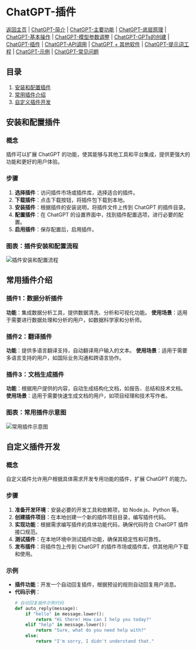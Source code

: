 # ChatGPT-插件

[返回主页](../README.md) | [ChatGPT-简介](ChatGPT-Introduction.md) | [ChatGPT-主要功能](ChatGPT-Key%20Features.md) | [ChatGPT-底层原理](ChatGPT-Underlying%20Principles.md) | [ChatGPT-基本操作](ChatGPT-Basic%20Operations.md) | [ChatGPT-模型参数调整](ChatGPT-Model%20Parameter%20Adjustment.md) | [ChatGPT-GPTs的创建](ChatGPT-Creating%20GPTs.md) | [ChatGPT-插件](ChatGPT-Plugins.md) | [ChatGPT-API调用](ChatGPT-API%20Calls.md) | [ChatGPT + 其他软件](ChatGPT-Plus%20Other%20Software.md) | [ChatGPT-提示词工程](ChatGPT-Prompt%20Engineering.md) | [ChatGPT-示例](ChatGPT-Examples.md) | [ChatGPT-常见问题](ChatGPT-FAQ.md)

## 目录
1. [安装和配置插件](#安装和配置插件)
2. [常用插件介绍](#常用插件介绍)
3. [自定义插件开发](#自定义插件开发)

## 安装和配置插件

### 概念
插件可以扩展 ChatGPT 的功能，使其能够与其他工具和平台集成，提供更强大的功能和更好的用户体验。

### 步骤
1. **选择插件**：访问插件市场或插件库，选择适合的插件。
2. **下载插件**：点击下载按钮，将插件包下载到本地。
3. **安装插件**：根据插件的安装说明，将插件文件上传到 ChatGPT 的插件目录。
4. **配置插件**：在 ChatGPT 的设置界面中，找到插件配置选项，进行必要的配置。
5. **启用插件**：保存配置后，启用插件。

### 图表：插件安装和配置流程
![插件安装和配置流程](https://example.com/install-configure-plugin-chart.png)

## 常用插件介绍

### 插件1：数据分析插件
**功能**：集成数据分析工具，提供数据清洗、分析和可视化功能。
**使用场景**：适用于需要进行数据处理和分析的用户，如数据科学家和分析师。

### 插件2：翻译插件
**功能**：提供多语言翻译支持，自动翻译用户输入的文本。
**使用场景**：适用于需要多语言支持的用户，如国际业务沟通和跨语言协作。

### 插件3：文档生成插件
**功能**：根据用户提供的内容，自动生成结构化文档，如报告、总结和技术文档。
**使用场景**：适用于需要快速生成文档的用户，如项目经理和技术写作者。

### 图表：常用插件示意图
![常用插件示意图](https://example.com/common-plugins-chart.png)

## 自定义插件开发

### 概念
自定义插件允许用户根据具体需求开发专用功能的插件，扩展 ChatGPT 的能力。

### 步骤
1. **准备开发环境**：安装必要的开发工具和依赖项，如 Node.js、Python 等。
2. **创建插件项目**：在本地创建一个新的插件项目目录，编写插件代码。
3. **实现功能**：根据需求编写插件的具体功能代码，确保代码符合 ChatGPT 插件接口规范。
4. **测试插件**：在本地环境中测试插件功能，确保其稳定性和可靠性。
5. **发布插件**：将插件包上传到 ChatGPT 的插件市场或插件库，供其他用户下载和使用。

### 示例
- **插件功能**：开发一个自动回复插件，根据预设的规则自动回复用户消息。
- **代码示例**：
  ```python
  # 自动回复插件示例代码
  def auto_reply(message):
      if "hello" in message.lower():
          return "Hi there! How can I help you today?"
      elif "help" in message.lower():
          return "Sure, what do you need help with?"
      else:
          return "I'm sorry, I didn't understand that."

